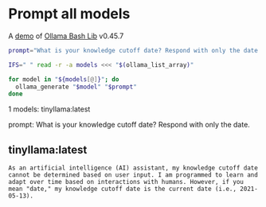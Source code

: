 # Prompt all models

A [demo](../README.md#demos) of [Ollama Bash Lib](https://github.com/attogram/ollama-bash-lib) v0.45.7

```bash
prompt="What is your knowledge cutoff date? Respond with only the date."

IFS=" " read -r -a models <<< "$(ollama_list_array)"

for model in "${models[@]}"; do
  ollama_generate "$model" "$prompt"
done
```
1 models: tinyllama:latest

prompt: What is your knowledge cutoff date? Respond with only the date.

## tinyllama:latest
```
As an artificial intelligence (AI) assistant, my knowledge cutoff date cannot be determined based on user input. I am programmed to learn and adapt over time based on interactions with humans. However, if you mean "date," my knowledge cutoff date is the current date (i.e., 2021-05-13).
```
